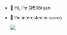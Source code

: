 - 👋 Hi, I’m @506ruan
- 👀 I’m interested in carros 

  ![](https://media1.tenor.com/m/hzOuZQF2Wr8AAAAC/porsche.gif)
